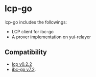 # lcp-go

lcp-go includes the followings:
- LCP client for ibc-go
- A prover implementation on yui-relayer

## Compatibility

- [lcp v0.2.2](https://github.com/datachainlab/lcp/releases/tag/v0.2.2)
- [ibc-go v7.2](https://github.com/cosmos/ibc-go/releases/tag/v7.2.0).
